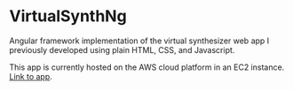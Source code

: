 # VirtualSynthNg

Angular framework implementation of the virtual synthesizer web app I previously developed using plain HTML, CSS, and Javascript.<br>

This app is currently hosted on the AWS cloud platform in an EC2 instance. [Link to app](https://ecortes.me/synth/).
